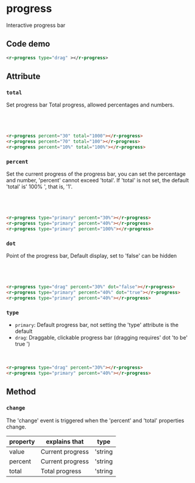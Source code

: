 # progress

Interactive progress bar

## Code demo

<r-progress type="drag" ></r-progress>

```xml
<r-progress type="drag" ></r-progress>
```

## Attribute

### `total`

Set progress bar Total progress, allowed percentages and numbers.

<r-progress percent="30" total="1000"></r-progress>
<div style="height:20px;width:10px"></div>
<r-progress percent="70" total="100"></r-progress>
<div style="height:20px;width:10px"></div>
<r-progress percent="10%" total="100%"></r-progress>

```html
<r-progress percent="30" total="1000"></r-progress>
<r-progress percent="70" total="100"></r-progress>
<r-progress percent="10%" total="100%"></r-progress>
```

### `percent`

Set the current progress of the progress bar, you can set the percentage and number, 'percent' cannot exceed 'total'. If 'total' is not set, the default 'total' is' 100% ', that is, '1'.

<r-progress type="primary" percent="30%"></r-progress>
<div style="height:20px;width:10px"></div>
<r-progress type="primary" percent="70%"></r-progress>
<div style="height:20px;width:10px"></div>
<r-progress type="primary" percent="100%"></r-progress>

```html
<r-progress type="primary" percent="30%"></r-progress>
<r-progress type="primary" percent="40%"></r-progress>
<r-progress type="primary" percent="100%"></r-progress>
```

### `dot`

Point of the progress bar, Default display, set to 'false' can be hidden

<r-progress type="drag" percent="30%" dot="false"></r-progress>
<div style="height:20px;width:10px"></div>
<r-progress type="primary" percent="40%" dot="true"></r-progress>
<div style="height:20px;width:10px"></div>
<r-progress type="primary" percent="40%" ></r-progress>

```html
<r-progress type="drag" percent="30%" dot="false"></r-progress>
<r-progress type="primary" percent="40%" dot="true"></r-progress>
<r-progress type="primary" percent="40%"></r-progress>
```

### `type`

- `primary`: Default progress bar, not setting the 'type' attribute is the default
- `drag`: Draggable, clickable progress bar (dragging requires' dot 'to be' true ')

<r-progress type="drag" percent="30%"></r-progress>
<div style="height:20px;width:10px"></div>
<r-progress type="primary" percent="40%"></r-progress>

```html
<r-progress type="drag" percent="30%"></r-progress>
<r-progress type="primary" percent="40%"></r-progress>
```

## Method

### `change`

The 'change' event is triggered when the 'percent' and 'total' properties change.

 | property | explains that    | type    |
 | -------- | ---------------- | ------- |
 | value    | Current progress | 'string | number' |
 | percent  | Current progress | 'string | number' |
 | total    | Total progress   | 'string | number' |
